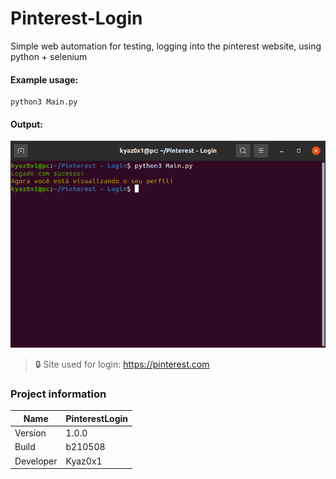 # Pinterest-Login
Simple web automation for testing, logging into the pinterest website, using python + selenium

#### Example usage:
```
python3 Main.py
```

#### Output:
<img src="img/Pinterest - Login.png" />

> 🔒 Site used for login: https://pinterest.com

### Project information
|Name| PinterestLogin |
|----|--|
|Version|1.0.0|
|Build|b210508|
|Developer|Kyaz0x1|

